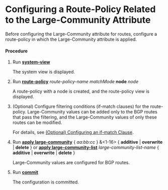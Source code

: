 Configuring a Route-Policy Related to the Large-Community Attribute
===================================================================

Before configuring the Large-Community attribute for routes, configure a route-policy in which the Large-Community attribute is applied.

#### Procedure

1. Run [**system-view**](cmdqueryname=system-view)
   
   
   
   The system view is displayed.
2. Run [**route-policy**](cmdqueryname=route-policy+node) *route-policy-name* *matchMode* **node** *node*
   
   
   
   A route-policy with a node is created, and the route-policy view is displayed.
3. (Optional) Configure filtering conditions (if-match clauses) for the route-policy. Large-Community values can be added only to the BGP routes that pass the filtering, and the Large-Community values of only these routes can be modified.
   
   
   
   For details, see [(Optional) Configuring an if-match Clause](dc_vrp_route-policy_cfg_0009.html).
4. Run [**apply large-community**](cmdqueryname=apply+large-community+additive+overwrite+delete) { *aa:bb:cc* } &<1-16> { **additive** | **overwrite** | **delete** } or [**apply large-community-list**](cmdqueryname=apply+large-community-list+additive+overwrite+delete) *large-community-list-name* { **additive** | **overwrite** | **delete** }
   
   
   
   Large-Community values are configured for BGP routes.
5. Run [**commit**](cmdqueryname=commit)
   
   
   
   The configuration is committed.